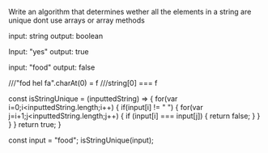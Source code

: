 Write an algorithm that determines wether all the elements in a string are unique
dont use arrays or array methods

input: string
output: boolean

Input: "yes"
output: true

input: "food"
output: false

///"fod hel fa".charAt(0) = f
///string[0] === f

const isStringUnique = (inputtedString) => {
  for(var i=0;i<inputtedString.length;i++) {
    if(input[i] != " ") {
    for(var j=i+1;j<inputtedString.length;j++) {
        if (input[i] === input[j]) {
            return false;
        }
    }
    }
  }
  return true;
}

const input = "food";
isStringUnique(input);
